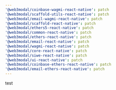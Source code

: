 ```yaml
---
'@web3modal/coinbase-wagmi-react-native': patch
'@web3modal/scaffold-utils-react-native': patch
'@web3modal/email-wagmi-react-native': patch
'@web3modal/scaffold-react-native': patch
'@web3modal/ethers5-react-native': patch
'@web3modal/common-react-native': patch
'@web3modal/ethers-react-native': patch
'@web3modal/email-react-native': patch
'@web3modal/wagmi-react-native': patch
'@web3modal/core-react-native': patch
'@web3modal/siwe-react-native': patch
'@web3modal/ui-react-native': patch
'@web3modal/coinbase-ethers-react-native': patch
'@web3modal/email-ethers-react-native': patch
---
```


test
